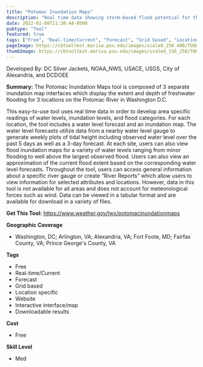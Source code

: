 ```yaml
---
title: "Potomac Inundation Maps"
description: "Real time data showing storm-based flood potential for the Potomac and Anacostia Rivers around the DC area"
date: 2022-02-08T11:30:44-0500
pubtype: "Tool"
featured: true
tags: ["Free", "Real-time/Current", "Forecast", "Grid based", "Location specific", "Website", "Interactive interface/map", "Downloadable results"]
pageImage: https://cbtooltest.marisa.psu.edu/images/scaled_250_400/TOOLID_53.1_ScreenCapture-1.png
thumbImage: https://cbtooltest.marisa.psu.edu/images/scaled_156_250/TOOLID_53.1_ScreenCapture-1.png
---
```

Developed By: DC Silver Jackets, NOAA_NWS, USACE, USGS, City of Alexandria, and DCDOEE

**Summary:** The Potomac Inundation Maps tool is composed of 3 separate inundation map interfaces which display the extent and depth of freshwater flooding for 3 locations on the Potomac River in Washington D.C. 

This easy-to-use tool uses real time data in order to develop area specific readings of water levels, inundation levels, and flood categories. For each location, the tool includes a water level forecast and an inundation map. The water level forecasts utilize data from a nearby water level gauge to generate weekly plots of tidal height including observed water level over the past 5 days as well as a 3-day forecast. At each site, users can also view flood inundation maps for a variety of water levels ranging from minor flooding to well above the largest observed flood. Users can also view an approximation of the current flood extent based on the corresponding water level forecasts. Throughout the tool, users can access general information about a specific river gauge or create “River Reports” which allow users to view information for selected attributes and locations. However, data in this tool is not available for all areas and does not account for meteorological forces such as wind. Data can be viewed in a tabular format and are available for download in a variety of files.  

__**Get This Tool:**__ https://www.weather.gov/lwx/potomacinundationmaps

__**Geographic Coverage**__
- Washington, DC; Arlington, VA; Alexandria, VA; Fort Foote, MD; Fairfax County, VA;  Prince George's County, VA

__**Tags**__
-  Free
-  Real-time/Current
-  Forecast
-  Grid based
-  Location specific
-  Website
-  Interactive interface/map
-  Downloadable results

__**Cost**__
- Free

__**Skill Level**__
- Med
